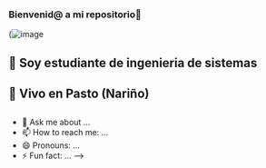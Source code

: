 ### Bienvenid@ a mi repositorio👋
(![image](https://github.com/ValentinaAlvarez08/ValentinaAlvarez08/assets/144852708/e7ef53f1-bd52-4c2f-88ec-72dbf5940aa5)

## 🔭 Soy estudiante de ingenieria de sistemas 
## 🏡 Vivo en Pasto (Nariño)
## 
- 💬 Ask me about ...
- 📫 How to reach me: ...
- 😄 Pronouns: ...
- ⚡ Fun fact: ...
-->
